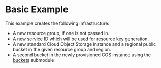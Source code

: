 # Basic Example

This example creates the following infrastructure:
- A new resource group, if one is not passed in.
- A new service ID which will be used for resource key generation.
- A new standard Cloud Object Storage instance and a regional public bucket in the given resource group and region.
- A second bucket in the newly provisioned COS instance using the [buckets](../../modules/buckets) submodule
